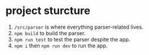 # project sturcture

1. `/src/parser` is where everything parser-related lives.
2. `npm build` to build the parser.
3. `npm run test` to test the parser despite the app.
4. `npm i` then `npm run dev` to run the app.
